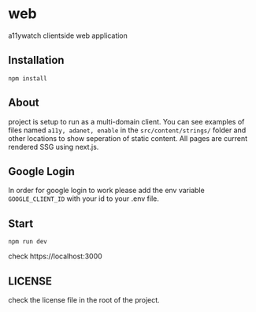 # web

a11ywatch clientside web application

## Installation

```
npm install
```

## About

project is setup to run as a multi-domain client. You can see examples of files named `a11y, adanet, enable` in the `src/content/strings/` folder and other locations to show seperation of static content. All pages are current rendered SSG using next.js.

## Google Login

In order for google login to work please add the env variable `GOOGLE_CLIENT_ID` with your id to your .env file.

## Start

`npm run dev`

check https://localhost:3000

## LICENSE

check the license file in the root of the project.
